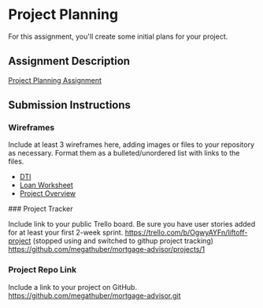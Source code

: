 # Project Planning
For this assignment, you'll create some initial plans for your project.

## Assignment Description
[Project Planning Assignment](https://education.launchcode.org/liftoff/modules/assignments/project-planning)

## Submission Instructions

### Wireframes

Include at least 3 wireframes here, adding images or files to your repository as necessary. Format them as a bulleted/unordered list with links to the files.
<ul>
<li><a href="/Project_Planning/DTI.jpg">DTI</a></li>
<li><a href="/Project_Planning/LoaWsInput2.jpg">Loan Worksheet</a></li>
<li><a href="/Project_Planning/ProjectOverview.jpg">Project Overview</a></li>
</ul>
### Project Tracker

Include link to your public Trello board. Be sure you have user stories added for at least your first 2-week sprint.
https://trello.com/b/OgwyAYFn/liftoff-project (stopped using and switched to githup project tracking)
https://github.com/megathuber/mortgage-advisor/projects/1
### Project Repo Link

Include a link to your project on GitHub.
https://github.com/megathuber/mortgage-advisor.git
